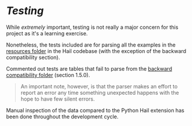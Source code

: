 # ***Testing***

While *extremely* important, testing is not really a major concern for this project as it's a learning exercise. 

Nonetheless, the tests included are for parsing all the examples in the [resources folder] in the Hail codebase (with the exception of the backward compatibility section).

Commented out tests are tables that fail to parse from the [backward compatibility folder] (section 1.5.0).

> An important note, however, is that the parser makes an effort to report an error any time something unexpected happens with the hope to have few silent errors.

Manual inspection of the data compared to the Python Hail extension has been done throughout the development cycle.


[resources folder]: https://github.com/hail-is/hail/tree/main/hail/src/test/resources
[backward compatibility folder]: https://github.com/hail-is/hail/tree/main/hail/src/test/resources/backward_compatability